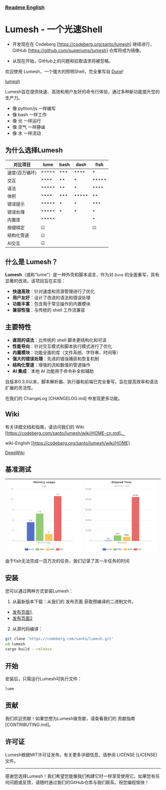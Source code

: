 ### [Readme English](README.md)

# Lumesh - 一个光速Shell

- 开发现在在 Codeberg [https://codeberg.org/santo/lumesh] 继续进行， GitHub [https://github.com/superiums/lumesh] 仓库将成为镜像。

- 从现在开始，GitHub上的问题和拉取请求将被忽略。


欢迎使用 Lumesh，一个强大的照明Shell，完全重写自  [Dune](https://github.com/adam-mcdaniel/dune)!

[lumesh](https://codeberg.org/santo/lumesh/raw/branch/main/assets/lumesh.png)

Lumesh旨在提供快速、高效和用户友好的命令行体验，通过多种新功能提升您的生产力。

 * 像 python/js 一样编写
 * 像 bash 一样工作
 * 像 光 一样运行
 * 像 空气 一样静谧
 * 像 水 一样流动

## 为什么选择Lumesh


| 对比项目|    lume       |     bash      |     dash      |     fish      |
|---------|---------------|---------------|---------------|---------------|
| 速度(百万循环)    |     *****     |     ***       |     ****      |    *          |
| 交互    |     ****      |     **        |     *         |    *****      |
| 语法    |     *****     |     **        |     *         |    ****       |
| 体积    |     ****      |     ***       |     *****     |    **         |
| 错误提示|     *****     |     *         |     *         |    ***        |
| 错误处理|     *****     |     *         |     *         |    *          |
| 内置库  |     *****     |               |               |    *       |
| 按键绑定|     ☑      |               |               |     ☑         |
| 结构化管道|     ☑      |               |               |              |
| AI交互  |     ☑        |               |               |               |

## 什么是 Lumesh？

**Lumesh**（或称“lume”）是一种外壳和脚本语言，作为对 `Dune` 的全面重写，具有显著的改进。该项目旨在实现：

- **快速高效**：针对速度和资源管理进行了优化
- **用户友好**：设计了改进的语法和错误处理
- **功能丰富**：包含用于常见操作的内置模块
- **兼容性强**：与传统的 shell 工作流兼容

## 主要特性

- **直观的语法**：比传统的 shell 脚本更结构化和可读
- **性能导向**：针对交互模式和脚本执行模式进行了优化
- **内置模块**：功能全面的库（文件系统、字符串、时间等）
- **强大的错误处理**：先进的错误捕获和恢复机制
- **结构化管道**：增强的流和数值的管道操作
- **AI 集成**：本地 AI 功能用于命令补全和辅助

自版本0.3.0以来，脚本解析器、执行器和前端已完全重写，旨在提高效率和语法扩展的灵活性。

在我们的 ChangeLog [CHANGELOG.md] 中发现更多功能。

## Wiki
有关详细文档和指南，请访问我们的 Wiki [https://codeberg.com/santo/lumesh/wiki/HOME-cn.md]。

wiki-English [https://codeberg.org/santo/lumesh/wiki/HOME]

[DeepWiki](https://deepwiki.com/superiums/lumesh)

## 基准测试

| ![highlight](assets/mem_chart.png) | ![highlight](assets/time_chart.png) |
|------------------------|------------------------|

由于fish无法完成一百万次的任务，我们记录了其一半任务的时间


## 安装

您可以通过两种方式安装Lumesh：
 1. 从最新版本下载：从我们的 发布页面 获取预编译的二进制文件。

- [发布页面1](https://codeberg.com/santo/lumesh/releases).
- [发布页面2](https://github.com/superiums/lumesh/releases)

 2. 从源代码编译：
   ```bash
   git clone 'https://codeberg.com/santo/lumesh.git'
   cd lumesh
   cargo build --release
   ```

## 开始

安装后，只需运行Lumesh可执行文件：
```bash
lume
```

## 贡献
我们欢迎贡献！如果您想为Lumesh做贡献，请查看我们的 贡献指南 [CONTRIBUTING.md]。

## 许可证
Lumesh根据MIT许可证发布。有关更多详细信息，请参阅 LICENSE [LICENSE] 文件。

----------------------------------------
感谢您选择Lumesh！我们希望您能像我们构建它时一样享受使用它。如果您有任何问题或反馈，请随时通过我们的GitHub仓库与我们联系。祝您编程愉快！
